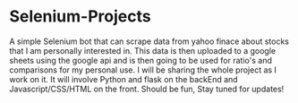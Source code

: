# Selenium-Projects

A simple Selenium bot that can scrape data from yahoo finace about stocks that I am personally interested in. This data is then uploaded to a google sheets using the google api and is then going to be used for ratio's and comparisons for my personal use. I will be sharing the whole project as I work on it. It will involve Python and flask on the backEnd and Javascript/CSS/HTML on the front. Should be fun, Stay tuned for updates!
